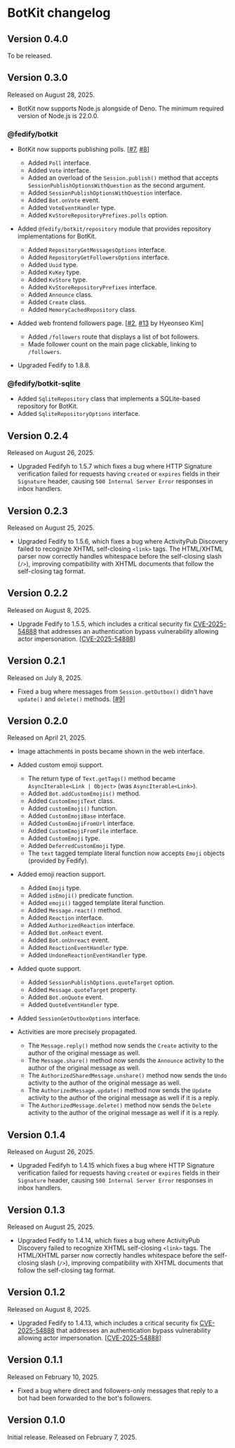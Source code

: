 BotKit changelog
================

Version 0.4.0
-------------

To be released.


Version 0.3.0
-------------

Released on August 28, 2025.

 -  BotKit now supports Node.js alongside of Deno.  The minimum required
    version of Node.js is 22.0.0.

### @fedify/botkit

 -  BotKit now supports publishing polls.  [[#7], [#8]]

     -  Added `Poll` interface.
     -  Added `Vote` interface.
     -  Added an overload of the `Session.publish()` method that accepts
        `SessionPublishOptionsWithQuestion` as the second argument.
     -  Added `SessionPublishOptionsWithQuestion` interface.
     -  Added `Bot.onVote` event.
     -  Added `VoteEventHandler` type.
     -  Added `KvStoreRepositoryPrefixes.polls` option.

 -  Added `@fedify/botkit/repository` module that provides repository
    implementations for BotKit.

     -  Added `RepositoryGetMessagesOptions` interface.
     -  Added `RepositoryGetFollowersOptions` interface.
     -  Added `Uuid` type.
     -  Added `KvKey` type.
     -  Added `KvStore` type.
     -  Added `KvStoreRepositoryPrefixes` interface.
     -  Added `Announce` class.
     -  Added `Create` class.
     -  Added `MemoryCachedRepository` class.

 -  Added web frontend followers page.  [[#2], [#13] by Hyeonseo Kim]

     -  Added `/followers` route that displays a list of bot followers.
     -  Made follower count on the main page clickable, linking to `/followers`.

 -  Upgraded Fedify to 1.8.8.

[#2]: https://github.com/fedify-dev/botkit/issues/2
[#7]: https://github.com/fedify-dev/botkit/issues/7
[#8]: https://github.com/fedify-dev/botkit/pull/8
[#13]: https://github.com/fedify-dev/botkit/pull/13

### @fedify/botkit-sqlite

 -  Added `SqliteRepository` class that implements a SQLite-based repository
    for BotKit.
 -  Added `SqliteRepositoryOptions` interface.


Version 0.2.4
-------------

Released on August 26, 2025.

 -  Upgraded Fedifyh to 1.5.7 which fixes a bug where HTTP Signature
    verification failed for requests having `created` or `expires` fields
    in their `Signature` header, causing `500 Internal Server Error` responses
    in inbox handlers.


Version 0.2.3
-------------

Released on August 25, 2025.

 -  Upgraded Fedify to 1.5.6, which fixes a bug where ActivityPub Discovery
    failed to recognize XHTML self-closing `<link>` tags.  The HTML/XHTML parser
    now correctly handles whitespace before the self-closing slash (`/>`),
    improving compatibility with XHTML documents that follow the self-closing
    tag format.


Version 0.2.2
-------------

Released on August 8, 2025.

 -  Upgrade Fedify to 1.5.5, which includes a critical security
    fix [CVE-2025-54888] that addresses an authentication bypass
    vulnerability allowing actor impersonation.  [[CVE-2025-54888]]


Version 0.2.1
-------------

Released on July 8, 2025.

 -  Fixed a bug where messages from `Session.getOutbox()` didn't have `update()`
    and `delete()` methods.  [[#9]]

[#9]: https://github.com/fedify-dev/botkit/issues/9


Version 0.2.0
-------------

Released on April 21, 2025.

 -  Image attachments in posts became shown in the web interface.

 -  Added custom emoji support.

     -  The return type of `Text.getTags()` method became
         `AsyncIterable<Link | Object>` (was `AsyncIterable<Link>`).
     -  Added `Bot.addCustomEmojis()` method.
     -  Added `CustomEmojiText` class.
     -  Added `customEmoji()` function.
     -  Added `CustomEmojiBase` interface.
     -  Added `CustomEmojiFromUrl` interface.
     -  Added `CustomEmojiFromFile` interface.
     -  Added `CustomEmoji` type.
     -  Added `DeferredCustomEmoji` type.
     -  The `text` tagged template literal function now accepts `Emoji` objects
        (provided by Fedify).

 -  Added emoji reaction support.

     -  Added `Emoji` type.
     -  Added `isEmoji()` predicate function.
     -  Added `emoji()` tagged template literal function.
     -  Added `Message.react()` method.
     -  Added `Reaction` interface.
     -  Added `AuthorizedReaction` interface.
     -  Added `Bot.onReact` event.
     -  Added `Bot.onUnreact` event.
     -  Added `ReactionEventHandler` type.
     -  Added `UndoneReactionEventHandler` type.

 -  Added quote support.

     -  Added `SessionPublishOptions.quoteTarget` option.
     -  Added `Message.quoteTarget` property.
     -  Added `Bot.onQuote` event.
     -  Added `QuoteEventHandler` type.

 -  Added `SessionGetOutboxOptions` interface.

 -  Activities are more precisely propagated.

     -  The `Message.reply()` method now sends the `Create` activity to
        the author of the original message as well.
     -  The `Message.share()` method now sends the `Announce` activity to
        the author of the original message as well.
     -  The `AuthorizedSharedMessage.unshare()` method now sends the `Undo`
        activity to the author of the original message as well.
     -  The `AuthorizedMessage.update()` method now sends the `Update` activity
        to the author of the original message as well if it is a reply.
     -  The `AuthorizedMessage.delete()` method now sends the `Delete` activity
        to the author of the original message as well if it is a reply.


Version 0.1.4
-------------

Released on August 26, 2025.

 -  Upgraded Fedifyh to 1.4.15 which fixes a bug where HTTP Signature
    verification failed for requests having `created` or `expires` fields
    in their `Signature` header, causing `500 Internal Server Error` responses
    in inbox handlers.


Version 0.1.3
-------------

Released on August 25, 2025.

 -  Upgraded Fedify to 1.4.14, which fixes a bug where ActivityPub Discovery
    failed to recognize XHTML self-closing `<link>` tags.  The HTML/XHTML parser
    now correctly handles whitespace before the self-closing slash (`/>`),
    improving compatibility with XHTML documents that follow the self-closing
    tag format.


Version 0.1.2
-------------

Released on August 8, 2025.

 -  Upgraded Fedify to 1.4.13, which includes a critical security
    fix [CVE-2025-54888] that addresses an authentication bypass
    vulnerability allowing actor impersonation.  [[CVE-2025-54888]]

[CVE-2025-54888]: https://github.com/fedify-dev/fedify/security/advisories/GHSA-6jcc-xgcr-q3h4


Version 0.1.1
-------------

Released on February 10, 2025.

 -  Fixed a bug where direct and followers-only messages that reply to a bot
    had been forwarded to the bot's followers.


Version 0.1.0
-------------

Initial release.  Released on February 7, 2025.
